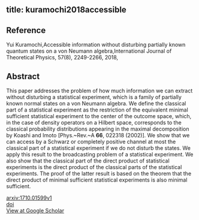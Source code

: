 title: kuramochi2018accessible
---


## Reference

Yui Kuramochi,Accessible information without disturbing partially known quantum states on a von Neumann algebra,International Journal of Theoretical Physics, 57(8), 2249-2266, 2018,

## Abstract 
  This paper addresses the problem of how much information we can extract
without disturbing a statistical experiment, which is a family of partially
known normal states on a von Neumann algebra. We define the classical part of a
statistical experiment as the restriction of the equivalent minimal sufficient
statistical experiment to the center of the outcome space, which, in the case
of density operators on a Hilbert space, corresponds to the classical
probability distributions appearing in the maximal decomposition by Koashi and
Imoto [Phys.~Rev.~A $\textbf{66}$, 022318 (2002)]. We show that we can access
by a Schwarz or completely positive channel at most the classical part of a
statistical experiment if we do not disturb the states. We apply this result to
the broadcasting problem of a statistical experiment. We also show that the
classical part of the direct product of statistical experiments is the direct
product of the classical parts of the statistical experiments. The proof of the
latter result is based on the theorem that the direct product of minimal
sufficient statistical experiments is also minimal sufficient.

    

[arxiv:1710.01599v1](https://arxiv.org/abs/1710.01599v1)     
[doi](https://doi.org/10.1007/s10773-018-3749-8)      
[View at Google Scholar](https://scholar.google.com/scholar_lookup?arxiv_id=1710.01599)   
